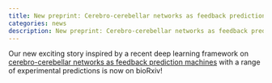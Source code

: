 ```yaml
---
title: New preprint: Cerebro-cerebellar networks as feedback prediction machines
categories: news
description: New preprint: Cerebro-cerebellar networks as feedback prediction machines
---
```


Our new exciting story inspired by a recent deep learning framework on [cerebro-cerebellar networks as feedback prediction machines](https://www.biorxiv.org/content/10.1101/2022.01.28.477827v1) with a range of experimental predictions is now on bioRxiv!